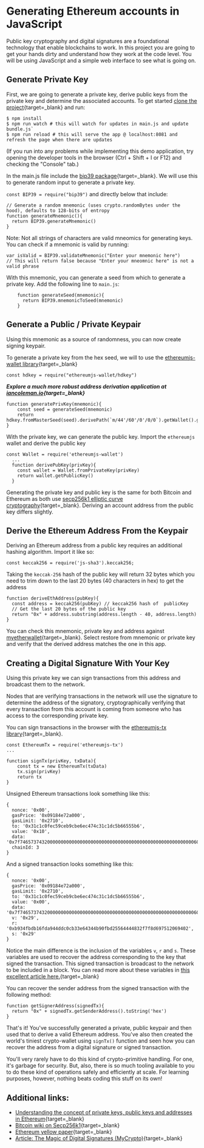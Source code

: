 # Generating Ethereum accounts in JavaScript

Public key cryptography and digital signatures are a foundational technology that enable blockchains to work. In this project you are going to get your hands dirty and understand how they work at the code level. You will be using JavaScript and a simple web interface to see what is going on.

Generate Private Key
--------------------

First, we are going to generate a private key, derive public keys from the private key and determine the associated accounts. To get started [clone the project](https://github.com/ConsenSys-Academy/ethereum-address-generator-js){target=_blank} and run:

```
$ npm install
$ npm run watch # this will watch for updates in main.js and update bundle.js`
$ npm run reload # this will serve the app @ localhost:8081 and refresh the page when there are updates
```

(If you run into any problems while implementing this demo application, try opening the developer tools in the browser (Ctrl + Shift + I or F12) and checking the "Console" tab.)

In the main.js file include the [bip39 package](https://www.npmjs.com/package/bip39){target=_blank}. We will use this to generate random input to generate a private key.

`const BIP39 = require("bip39")` and directly below that include: 
```
// Generate a random mnemonic (uses crypto.randomBytes under the hood), defaults to 128-bits of entropy  
function generateMnemonic(){  
  return BIP39.generateMnemonic()  
}
```
Note: Not all strings of characters are valid mneomics for generating keys. You can check if a mnemonic is valid by running: 

```
var isValid = BIP39.validateMnemonic("Enter your mnemonic here")  
// This will return false because "Enter your mneomnic here" is not a valid phrase
```

With this mnemonic, you can generate a seed from which to generate a private key. Add the following line to `main.js`: 
 
```
    function generateSeed(mnemonic){      
      return BIP39.mnemonicToSeed(mnemonic)    
    }  
```
Generate a Public / Private Keypair
-----------------------------------

Using this mnemonic as a source of randomness, you can now create signing keypair.

To generate a private key from the hex seed, we will to use the [ethereumjs-wallet library](https://github.com/ethereumjs/ethereumjs-wallet){target=_blank}

 
```
const hdkey = require("ethereumjs-wallet/hdkey")  
```

***Explore a much more robust address derivation application at [iancoleman.io](https://iancoleman.io/bip39/){target=_blank}*** 
 
```
function generatePrivKey(mnemonic){  
    const seed = generateSeed(mnemonic)  
    return hdkey.fromMasterSeed(seed).derivePath(`m/44'/60'/0'/0/0`).getWallet().getPrivateKey()  
}
```

With the private key, we can generate the public key. Import the `ethereumjs` wallet and derive the public key
 
```
const Wallet = require('ethereumjs-wallet')    
  ...        
  function derivePubKey(privKey){        
    const wallet = Wallet.fromPrivateKey(privKey)            
    return wallet.getPublicKey()    
  }
```
Generating the private key and public key is the same for both Bitcoin and Ethereum as both use [secp256k1 elliptic curve cryptography](https://en.bitcoin.it/wiki/Secp256k1){target=_blank}. Deriving an account address from the public key differs slightly.

 Derive the Ethereum Address From the Keypair
--------------------------------------------

Deriving an Ethereum address from a public key requires an additional hashing algorithm. Import it like so:

```
const keccak256 = require('js-sha3').keccak256;
```

Taking the `keccak-256` hash of the public key will return 32 bytes which you need to trim down to the last 20 bytes (40 characters in hex) to get the address
 
```
function deriveEthAddress(pubKey){    
  const address = keccak256(pubKey) // keccak256 hash of  publicKey    
  // Get the last 20 bytes of the public key    
  return "0x" + address.substring(address.length - 40, address.length)    
}
```
You can check this mnemonic, private key and address against [myetherwallet](https://www.myetherwallet.com/#view-wallet-info){target=_blank}. Select restore from mnemonic or private key and verify that the derived address matches the one in this app.

Creating a Digital Signature With Your Key
------------------------------------------

Using this private key we can sign transactions from this address and broadcast them to the network.

Nodes that are verifying transactions in the network will use the signature to determine the address of the signatory, cryptographically verifying that every transaction from this account is coming from someone who has access to the corresponding private key.

You can sign transactions in the browser with the [ethereumjs-tx library](https://github.com/ethereumjs/ethereumjs-tx){target=_blank}.

```
const EthereumTx = require('ethereumjs-tx')    
...  
 
function signTx(privKey, txData){  
    const tx = new EthereumTx(txData)  
    tx.sign(privKey)  
    return tx  
}
```
Unsigned Ethereum transactions look something like this:

```
{  
  nonce: '0x00',  
  gasPrice: '0x09184e72a000',  
  gasLimit: '0x2710',  
  to: '0x31c1c0fec59ceb9cbe6ec474c31c1dc5b66555b6',   
  value: '0x10',   
  data: '0x7f7465737432000000000000000000000000000000000000000000000000000000600057',  
  chainId: 3
}
```
And a signed transaction looks something like this:

```
{   
  nonce: '0x00',   
  gasPrice: '0x09184e72a000',   
  gasLimit: '0x2710',   
  to: '0x31c1c0fec59ceb9cbe6ec474c31c1dc5b66555b6',   
  value: '0x00',   
  data: '0x7f7465737432000000000000000000000000000000000000000000000000000000600057',   
  v: '0x29',   
  r: '0xb934fbdb16fda944ddc0cb33e64344b90fbd25564444832f7f8d697512069402',  
  s: '0x29' 
}
```
Notice the main difference is the inclusion of the variables `v`, `r` and `s`. These variables are used to recover the address corresponding to the key that signed the transaction. This signed transaction is broadcast to the network to be included in a block. You can read more about these variables in [this excellent article here.](https://medium.com/mycrypto/the-magic-of-digital-signatures-on-ethereum-98fe184dc9c7){target=_blank}

You can recover the sender address from the signed transaction with the following method:

```
function getSignerAddress(signedTx){  
  return "0x" + signedTx.getSenderAddress().toString('hex')
}
```
That's it! You've successfully generated a private, public keypair and then used that to derive a valid Ethereum address. You've also then created the world's tiniest crypto-wallet using `signTx()` function and seen how you can recover the address from a digital signature or signed transaction.

You'll very rarely have to do this kind of crypto-primitive handling. For one, it's garbage for security. But, also, there is so much tooling available to you to do these kind of operations safely and efficiently at scale. For learning purposes, however, nothing beats coding this stuff on its own!

 Additional links:
-----------------

* [Understanding the concept of private keys, public keys and addresses in Ethereum](https://etherworld.co/2017/11/17/understanding-the-concept-of-private-key-public-key-and-address-in-ethereum-blockchain/){target=_blank}
* [Bitcoin wiki on Secp256k1](https://en.bitcoin.it/wiki/Secp256k1){target=_blank}
* [Ethereum yellow paper](https://ethereum.github.io/yellowpaper/paper.pdf){target=_blank}
* [Article: The Magic of Digital Signatures (MyCrypto)](https://medium.com/mycrypto/the-magic-of-digital-signatures-on-ethereum-98fe184dc9c7){target=_blank}